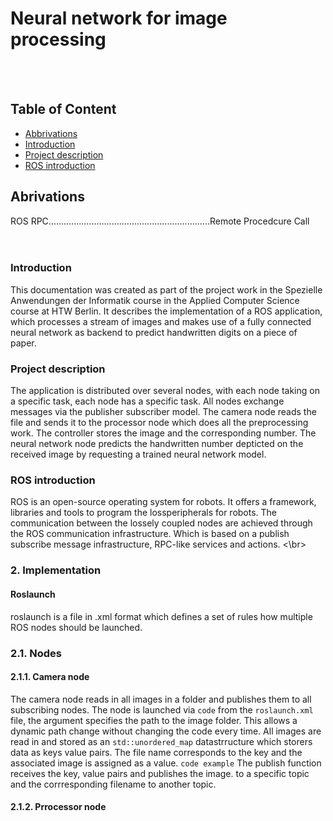 # Neural network for image processing
</br></br>

## Table of Content
- [Abbrivations](#abbrrivations)
- [Introduction](#introduction)
- [Project description](#project-description)
- [ROS introduction](#ros-introduction)

## Abrivations
ROS<style>Robot Operationg System {text-align: right}</style>
RPC................................................................Remote Procedcure Call
</br>
</br>
</br>
### Introduction
This documentation was created as part of the project work in the Spezielle Anwendungen der Informatik course in the Applied Computer Science course at HTW Berlin. It describes the implementation of a ROS application, which processes a stream of images and makes use of a fully connected neural network as backend to predict handwritten digits on a piece of paper.
</br>
### Project description
The application is distributed over several nodes, with each node taking on a specific task, each node has a specific task. All nodes exchange messages via the publisher subscriber model. The camera node reads the file and sends it to the processor node which does all the preprocessing work. The controller stores the image and the corresponding number. The neural network node predicts the handwritten number depticted on the received image by requesting a trained neural network model.
</br>
### ROS introduction
ROS  is an open-source operating system for robots.  It offers a framework, libraries and tools to program the lossperipherals for robots. The communication between the lossely coupled nodes are achieved through the ROS communication infrastructure. Which is based on a publish subscribe message infrastructure, RPC-like services and actions. 
<\br>
### 2. Implementation

#### Roslaunch
roslaunch is a file in .xml format which defines a set of rules how multiple ROS nodes should be launched. 
</br>
### 2.1. Nodes
#### 2.1.1. Camera node
The camera node reads in all images in a folder and publishes them to all subscribing nodes.
The node is launched via ``code`` from the ```roslaunch.xml``` file, the argument specifies the path to the image folder. This allows a dynamic path change without changing the code every time. 
All images are read in and stored as an ```std::unordered_map``` datastrructure which storers data as keys value pairs. The file name corresponds to the key and the associated image is assigned as a value.
``` code example ```
The publish function receives the key, value pairs and publishes the image. to a specific topic and the corrresponding filename to another topic.

#### 2.1.2. Prrocessor node
